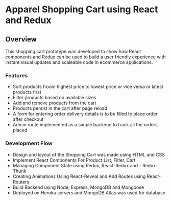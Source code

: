# Apparel Shopping Cart using React and Redux

## Overview
This shopping cart prototype was developed to show how React components and Redux can be used to build a
user friendly experience with instant visual updates and scaleable code in ecommerce applications.

### Features
- Sort products froom highest price to lowest price or vice versa or latest products first
- Filter products based on available sizes
- Add and remove products from the cart
- Products persist in the cart after page reload
- A form for entering order delivery details is to be filled to place order after checkout
- Admin route implemented as a simple backend to track all the orders placed

### Development Flow

- Design and layout of the Shopping Cart was made using HTML and CSS
- Implement React Components For Product List, Filter, Cart
- Managing Component State using Redux, React-Redux and - Redux-Thunk
- Creating Animations Using React-Reveal and Add Routes using React-Routers
- Build Backend using Node, Express, MongoDB and Mongoose
- Deployed on Heroku servers and MongoDB Atlas was used for database